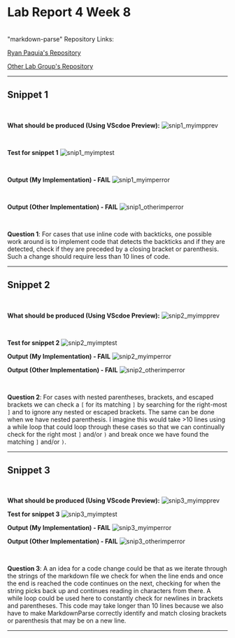 # Lab Report 4 Week 8
<br>
"markdown-parse" Repository Links:
<br>

[Ryan Paquia's Repository](https://github.com/rpaquia/markdown-parse)
<br>

[Other Lab Group's Repository](https://github.com/christopherthomason/markdown-parse)

---
## Snippet 1

<br>

**What should be produced (Using VScdoe Preview):**
![snip1_myimpprev](https://user-images.githubusercontent.com/97699019/155816432-99162584-767e-45b4-811f-9a9a85eabe7b.png)

<br>

**Test for snippet 1**
![snip1_myimptest](https://user-images.githubusercontent.com/97699019/155819935-57862501-5e19-4808-87f5-94487f7b2773.png)

<br>

**Output (My Implementation) - FAIL**
![snip1_myimperror](https://user-images.githubusercontent.com/97699019/155818672-0583553e-6743-44cf-9792-39d59e2dc32d.png)

<br>


**Output (Other Implementation) - FAIL**
![snip1_otherimperror](https://i.gyazo.com/b3af76aedfa2f7ad9441d0d0ebbc23e8.png)

<br>

**Question 1**:
For cases that use inline code with backticks, one possible work around is to implement code that detects the backticks and if they are detected, check if they are preceded by a closing bracket or parenthesis. Such a change should require less than 10 lines of code.

---
## Snippet 2

<br>

**What should be produced (Using VScdoe Preview):**
![snip2_myimpprev](https://i.gyazo.com/820500ba1ccca12857c97c637daa4882.png)

<br>

**Test for snippet 2**
![snip2_myimptest](https://i.gyazo.com/8de2625e47de9ac49996dc086b44fcd1.png)

**Output (My Implementation) - FAIL**
![snip2_myimperror](https://user-images.githubusercontent.com/97699019/155818687-f15a8c25-a46c-41c1-a549-e45848d2505a.png)

**Output (Other Implementation) - FAIL**
![snip2_otherimperror](https://i.gyazo.com/992d706979f09df2d6e8bcc351c22b9d.png)

<br>

**Question 2**: For cases with nested parentheses, brackets, and escaped brackets we can check a `[` for its matching `]` by searching for the right-most `]` and to ignore any nested or escaped brackets. The same can be done when we have nested parenthesis. I imagine this would take >10 lines using a while loop that could loop through these cases so that we can continually check for the right most `]` and/or `)` and break once we have found the matching `]` and/or `)`.

---
## Snippet 3

<br>

**What should be produced (Using VScode Preview):**
![snip3_myimpprev](https://i.gyazo.com/ee9f95a4f51de2626b529d34e9d0e159.png)

**Test for snippet 3**
![snip3_myimptest](https://i.gyazo.com/44dfc4609d03c18705dac9524fb349cb.png)

**Output (My Implementation) - FAIL**
![snip3_myimperror](https://user-images.githubusercontent.com/97699019/155818695-c0a15b67-5b08-434d-8eb1-4c29ed908480.png)


**Output (Other Implementation) - FAIL**
![snip3_otherimperror](https://i.gyazo.com/5f6ca24ba861ebf143927b807774a9cf.png)

<br>

**Question 3**: A an idea for a code change could be that as we iterate through the strings of the markdown file we check for when the line ends and once the end is reached the code continues on the next, checking for when the string picks back up and continues reading in characters from there. A while loop could be used here to constantly check for newlines in brackets and parentheses. This code may take longer than 10 lines because we also have to make MarkdownParse correctly identify and match closing brackets or parenthesis that may be on a new line.

---

